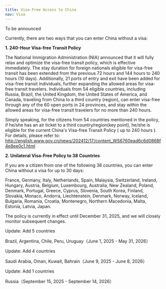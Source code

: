 ```yaml
---
title: Visa-Free Access to China
nav: Visa
---
```


To be announced

Currently, there are two ways that you can enter China without a visa:

**1. 240-Hour Visa-free Transit Policy**

The National Immigration Administration (NIA)
announced that it will fully relax and optimize the visa-free
transit policy, which is effective immediately. The stay duration
for foreign nationals eligible for visa-free transit has been
extended from the previous 72 hours and 144 hours to 240 hours
(10 days). Additionally, 21 ports of entry and exit have been
added for visa-free transit individuals, further expanding the
allowed areas for visa-free transit travelers. Individuals from 54
eligible countries, including Russia, Brazil, the United Kingdom,
the United States of America, and Canada, traveling from China
to a third country (region), can enter visa-free through any of the
60 open ports in 24 provinces, and stay within the allowed areas
for visa-free transit travelers for no more than 240 hours.

Simply speaking, for the citizens from 54 countries
mentioned in the policy, if he/she has an air ticket to a third
country/region(key point), he/she is eligible for the current
China's Visa-free Transit Policy ( up to 240 hours ). For details,
please refer to:
http://english.www.gov.cn/news/202412/17/content_WS6760ead6c6d0868f4e8ee0c1.html

**2. Unilateral Visa-Free Policy to 38 Countries**

If you are a citizen from one of the following 38 countries,
you can enter China without a visa for up to 30 days:

France, Germany, Italy, Netherlands, Spain, Malaysia,
Switzerland, Ireland, Hungary, Austria, Belgium, Luxembourg,
Australia, New Zealand, Poland, Denmark, Portugal, Greece,
Cyprus, Slovenia, South Korea, Finland, Slovakia, Monaco,
Andorra, Liechtenstein, Denmark, Norway, Iceland, Bulgaria,
Romania, Croatia, Montenegro, Northern Macedonia, Malta,
Estonia, Latvia, Japan.

The policy is currently in effect until December 31, 2025,
and we will closely monitor subsequent changes.

Update: Add 5 countries

Brazil, Argentina, Chile, Peru, Uruguay（June 1, 2025 - May 31, 2026）

Update: Add 4 countries

Saudi Arabia, Oman, Kuwait, Bahrain（June 9, 2025 - June 8, 2026）

Update: Add 1 countries

Russia（September 15, 2025 - September 14, 2026）
